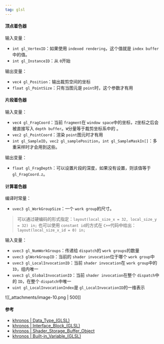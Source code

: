 ```yaml
---
tag: glsl
---
```



#### 顶点着色器
输入变量：

- `int gl_VertexID`：如果使用 `indexed rendering`，这个值就是 `index buffer`中的值。
- `int gl_InstanceID`：从 `0`开始

输出变量：

- `vec4 gl_Position`：输出裁剪空间的坐标
- `float gl_PointSize`：只有当图元是 `point`时，这个参数才有用





#### 片段着色器
输入变量：

- `vec4 gl_FragCoord`：当前 `fragment`在 `window space`中的坐标，`Z`坐标之后会被直接写入 `depth buffer`。`W`分量等于裁剪坐标系中的 。
- `vec2 gl_PointCoord`：渲染 `point`图元时才有用
- `int gl_SampleID`，`vec2 gl_samplePosition`，`int gl_SampleMaskIn[]`：多重采样时才会用到这些。

输出变量：

- `float gl_FragDepth`：可以设置片段的深度，如果没有设置，则该值等于 `gl_FragCoord.z`。

#### 计算着色器
编译时常量：

- `uvec3 gl_WorkGroupSize`：一个 `work group`的尺寸。
> 可以通过硬编码的形式指定：`layout(local_size_x = 32, local_size_y = 32) in;`
> 也可以使用 `constant id`的方式在 `C++`代码中给出：`layout(local_size_x_id = 0) in;`


输入变量：

- `uvec3 gl_NumWorkGroups`：传递给 `dispatch`的 `work groups`的数量
- `uvec3 glWorkGroupID`：当前的 `shader invocation`位于哪个 `work group`中
- `uvec3 gl_LocalInvocationID`：当前 `shader invocation`在 `work group`中的 `ID`，组内唯一
- `uvec3 gl_GlobalInvocationID`：当前 `shader invocation`在整个 `dispatch`中的 `ID`，在整个 `dispatch`中唯一
- `uint gl_LocalInvocationIndex`是 `gl_LocalInvocationID`的一维表示

![[_attachments/image-10.png | 500]]

#### 参考
-   [khronos | Data_Type_(GLSL)](https://www.khronos.org/opengl/wiki/Data_Type_(GLSL))
-   [khronos | Interface_Block_(GLSL)](https://www.khronos.org/opengl/wiki/Interface_Block_(GLSL))
-   [khronos | Shader_Storage_Buffer_Object](https://www.khronos.org/opengl/wiki/Shader_Storage_Buffer_Object)
-   [khronos | Built-in_Variable_(GLSL)](https://www.khronos.org/opengl/wiki/Built-in_Variable_(GLSL))